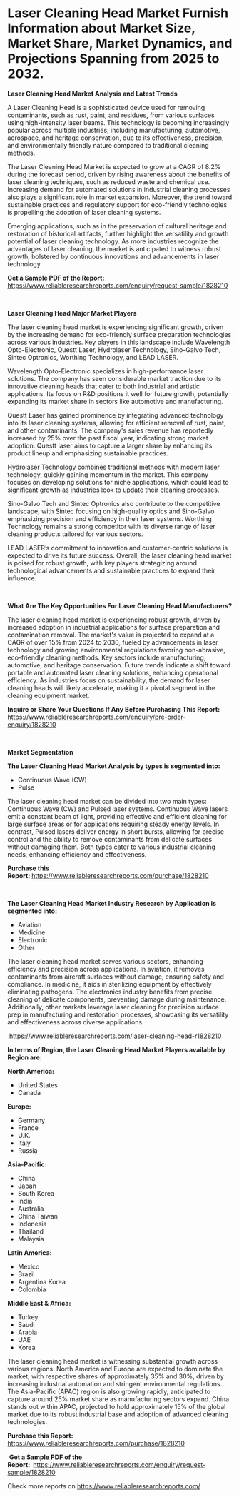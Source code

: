 <p><h1>Laser Cleaning Head Market Furnish Information about Market Size, Market Share, Market Dynamics, and Projections Spanning from 2025 to 2032.</h1></p><p><strong>Laser Cleaning Head Market Analysis and Latest Trends</strong></p>
<p><p>A Laser Cleaning Head is a sophisticated device used for removing contaminants, such as rust, paint, and residues, from various surfaces using high-intensity laser beams. This technology is becoming increasingly popular across multiple industries, including manufacturing, automotive, aerospace, and heritage conservation, due to its effectiveness, precision, and environmentally friendly nature compared to traditional cleaning methods.</p><p>The Laser Cleaning Head Market is expected to grow at a CAGR of 8.2% during the forecast period, driven by rising awareness about the benefits of laser cleaning techniques, such as reduced waste and chemical use. Increasing demand for automated solutions in industrial cleaning processes also plays a significant role in market expansion. Moreover, the trend toward sustainable practices and regulatory support for eco-friendly technologies is propelling the adoption of laser cleaning systems. </p><p>Emerging applications, such as in the preservation of cultural heritage and restoration of historical artifacts, further highlight the versatility and growth potential of laser cleaning technology. As more industries recognize the advantages of laser cleaning, the market is anticipated to witness robust growth, bolstered by continuous innovations and advancements in laser technology.</p></p>
<p><strong>Get a Sample PDF of the Report:&nbsp;</strong> <a href="https://www.reliableresearchreports.com/enquiry/request-sample/1828210?utm_campaign=2185&utm_medium=2&utm_source=Github&utm_content=ia&utm_term=19022025&utm_id=laser-cleaning-head">https://www.reliableresearchreports.com/enquiry/request-sample/1828210</a></p>
<p>&nbsp;</p>
<p><strong>Laser Cleaning Head Major Market Players</strong></p>
<p><p>The laser cleaning head market is experiencing significant growth, driven by the increasing demand for eco-friendly surface preparation technologies across various industries. Key players in this landscape include Wavelength Opto-Electronic, Questt Laser, Hydrolaser Technology, Sino-Galvo Tech, Sintec Optronics, Worthing Technology, and LEAD LASER.</p><p>Wavelength Opto-Electronic specializes in high-performance laser solutions. The company has seen considerable market traction due to its innovative cleaning heads that cater to both industrial and artistic applications. Its focus on R&D positions it well for future growth, potentially expanding its market share in sectors like automotive and manufacturing.</p><p>Questt Laser has gained prominence by integrating advanced technology into its laser cleaning systems, allowing for efficient removal of rust, paint, and other contaminants. The company's sales revenue has reportedly increased by 25% over the past fiscal year, indicating strong market adoption. Questt laser aims to capture a larger share by enhancing its product lineup and emphasizing sustainable practices.</p><p>Hydrolaser Technology combines traditional methods with modern laser technology, quickly gaining momentum in the market. This company focuses on developing solutions for niche applications, which could lead to significant growth as industries look to update their cleaning processes.</p><p>Sino-Galvo Tech and Sintec Optronics also contribute to the competitive landscape, with Sintec focusing on high-quality optics and Sino-Galvo emphasizing precision and efficiency in their laser systems. Worthing Technology remains a strong competitor with its diverse range of laser cleaning products tailored for various sectors.</p><p>LEAD LASER’s commitment to innovation and customer-centric solutions is expected to drive its future success. Overall, the laser cleaning head market is poised for robust growth, with key players strategizing around technological advancements and sustainable practices to expand their influence.</p></p>
<p>&nbsp;</p>
<p><strong>What Are The Key Opportunities For Laser Cleaning Head Manufacturers?</strong></p>
<p><p>The laser cleaning head market is experiencing robust growth, driven by increased adoption in industrial applications for surface preparation and contamination removal. The market's value is projected to expand at a CAGR of over 15% from 2024 to 2030, fueled by advancements in laser technology and growing environmental regulations favoring non-abrasive, eco-friendly cleaning methods. Key sectors include manufacturing, automotive, and heritage conservation. Future trends indicate a shift toward portable and automated laser cleaning solutions, enhancing operational efficiency. As industries focus on sustainability, the demand for laser cleaning heads will likely accelerate, making it a pivotal segment in the cleaning equipment market.</p></p>
<p><strong>Inquire or Share Your Questions If Any Before Purchasing This Report:</strong> <a href="https://www.reliableresearchreports.com/enquiry/pre-order-enquiry/1828210?utm_campaign=2185&utm_medium=2&utm_source=Github&utm_content=ia&utm_term=19022025&utm_id=laser-cleaning-head">https://www.reliableresearchreports.com/enquiry/pre-order-enquiry/1828210</a></p>
<p>&nbsp;</p>
<p><strong>Market Segmentation</strong></p>
<p><strong>The Laser Cleaning Head Market Analysis by types is segmented into:</strong></p>
<p><ul><li>Continuous Wave (CW)</li><li>Pulse</li></ul></p>
<p><p>The laser cleaning head market can be divided into two main types: Continuous Wave (CW) and Pulsed laser systems. Continuous Wave lasers emit a constant beam of light, providing effective and efficient cleaning for large surface areas or for applications requiring steady energy levels. In contrast, Pulsed lasers deliver energy in short bursts, allowing for precise control and the ability to remove contaminants from delicate surfaces without damaging them. Both types cater to various industrial cleaning needs, enhancing efficiency and effectiveness.</p></p>
<p><strong>Purchase this Report:&nbsp;</strong><a href="https://www.reliableresearchreports.com/purchase/1828210?utm_campaign=2185&utm_medium=2&utm_source=Github&utm_content=ia&utm_term=19022025&utm_id=laser-cleaning-head">https://www.reliableresearchreports.com/purchase/1828210</a></p>
<p>&nbsp;</p>
<p><strong>The Laser Cleaning Head Market Industry Research by Application is segmented into:</strong></p>
<p><ul><li>Aviation</li><li>Medicine</li><li>Electronic</li><li>Other</li></ul></p>
<p><p>The laser cleaning head market serves various sectors, enhancing efficiency and precision across applications. In aviation, it removes contaminants from aircraft surfaces without damage, ensuring safety and compliance. In medicine, it aids in sterilizing equipment by effectively eliminating pathogens. The electronics industry benefits from precise cleaning of delicate components, preventing damage during maintenance. Additionally, other markets leverage laser cleaning for precision surface prep in manufacturing and restoration processes, showcasing its versatility and effectiveness across diverse applications.</p></p>
<p><a href="https://www.reliableresearchreports.com/laser-cleaning-head-r1828210?utm_campaign=2185&utm_medium=2&utm_source=Github&utm_content=ia&utm_term=19022025&utm_id=laser-cleaning-head">&nbsp;https://www.reliableresearchreports.com/laser-cleaning-head-r1828210</a></p>
<p><strong>In terms of Region, the Laser Cleaning Head Market Players available by Region are:</strong></p>
<p>
    <p> <strong> North America: </strong>
        <ul>
            <li>United States</li>
            <li>Canada</li>
        </ul>
        </p> 
    <p> <strong> Europe: </strong>
        <ul>
            <li>Germany</li>
            <li>France</li>
            <li>U.K.</li>
            <li>Italy</li>
            <li>Russia</li>
        </ul>
        </p> 
    <p> <strong> Asia-Pacific: </strong>
        <ul>
            <li>China</li>
            <li>Japan</li>
            <li>South Korea</li>
            <li>India</li>
            <li>Australia</li>
            <li>China Taiwan</li>
            <li>Indonesia</li>
            <li>Thailand</li>
            <li>Malaysia</li>
        </ul>
        </p> 
    <p> <strong> Latin America: </strong>
        <ul>
            <li>Mexico</li>
            <li>Brazil</li>
            <li>Argentina Korea</li>
            <li>Colombia</li>
        </ul>
        </p> 
    <p> <strong> Middle East & Africa: </strong>
        <ul>
            <li>Turkey</li>
            <li>Saudi</li>
            <li>Arabia</li>
            <li>UAE</li>
            <li>Korea</li>
        </ul>
    </p>
    </p>
<p><p>The laser cleaning head market is witnessing substantial growth across various regions. North America and Europe are expected to dominate the market, with respective shares of approximately 35% and 30%, driven by increasing industrial automation and stringent environmental regulations. The Asia-Pacific (APAC) region is also growing rapidly, anticipated to capture around 25% market share as manufacturing sectors expand. China stands out within APAC, projected to hold approximately 15% of the global market due to its robust industrial base and adoption of advanced cleaning technologies.</p></p>
<p><strong>Purchase this Report: </strong><a href="https://www.reliableresearchreports.com/purchase/1828210?utm_campaign=2185&utm_medium=2&utm_source=Github&utm_content=ia&utm_term=19022025&utm_id=laser-cleaning-head">https://www.reliableresearchreports.com/purchase/1828210</a></p>
<p>&nbsp;<strong>Get a Sample PDF of the Report:&nbsp;&nbsp;</strong><a href="https://www.reliableresearchreports.com/enquiry/request-sample/1828210?utm_campaign=2185&utm_medium=2&utm_source=Github&utm_content=ia&utm_term=19022025&utm_id=laser-cleaning-head">https://www.reliableresearchreports.com/enquiry/request-sample/1828210</a></p>
<p><strong></strong></p>
<p>Check more reports on <a href="https://www.reliableresearchreports.com/?utm_campaign=2185&utm_medium=2&utm_source=Github&utm_content=ia&utm_term=19022025&utm_id=laser-cleaning-head">https://www.reliableresearchreports.com/</a></p>